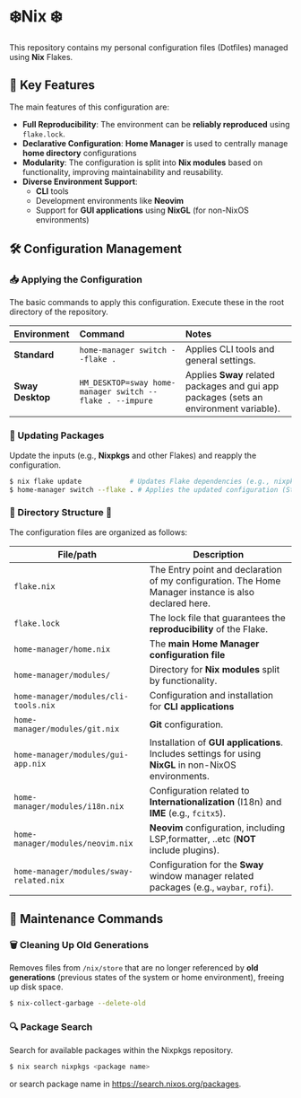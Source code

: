 # ❄️Nix ❄️

This repository contains my personal configuration files (Dotfiles) managed using **Nix** Flakes.

## 🚀 Key Features

The main features of this configuration are:

  - **Full Reproducibility**: The environment can be **reliably reproduced** using `flake.lock`.
  - **Declarative Configuration**: **Home Manager** is used to centrally manage **home directory** configurations   
  - **Modularity**: The configuration is split into **Nix modules** based on functionality, improving maintainability and reusability.
  - **Diverse Environment Support**:
      - **CLI** tools
      - Development environments like **Neovim**
      - Support for **GUI applications** using **NixGL** (for non-NixOS environments)

## 🛠️ Configuration Management

### 📥 Applying the Configuration

The basic commands to apply this configuration. Execute these in the root directory of the repository.

| Environment      | Command                                                  | Notes                                                                                  |
|:-----------------|:---------------------------------------------------------|:---------------------------------------------------------------------------------------|
| **Standard**     | `home-manager switch --flake .`                          | Applies CLI tools and general settings.                                                |
| **Sway Desktop** | `HM_DESKTOP=sway home-manager switch --flake . --impure` | Applies **Sway** related packages and gui app packages (sets an environment variable). |

### 🔄 Updating Packages

Update the inputs (e.g., **Nixpkgs** and other Flakes) and reapply the configuration.

```bash
$ nix flake update            # Updates Flake dependencies (e.g., nixpkgs, home-manager) and rewrites flake.lock
$ home-manager switch --flake . # Applies the updated configuration (Standard)
```

### 🌳 Directory Structure 🌳

The configuration files are organized as follows:

| File/path                               | Description                                                                                            |
|-----------------------------------------|--------------------------------------------------------------------------------------------------------|
| `flake.nix`                             | The Entry point and declaration of my configuration. The Home Manager instance is also declared here.  |
| `flake.lock`                            | The lock file that  guarantees the **reproducibility** of the Flake.                                   |
| `home-manager/home.nix`                 | The **main Home Manager configuration file**                                                           |
| `home-manager/modules/`                 | Directory for **Nix modules** split by functionality.                                                  |
| `home-manager/modules/cli-tools.nix`    | Configuration and installation for **CLI applications**                                                |
| `home-manager/modules/git.nix`          | **Git** configuration.                                                                                 |
| `home-manager/modules/gui-app.nix`      | Installation of **GUI applications**. Includes settings for using **NixGL** in non-NixOS environments. |
| `home-manager/modules/i18n.nix`         | Configuration related to **Internationalization** (I18n) and **IME** (e.g., `fcitx5`).                 |
| `home-manager/modules/neovim.nix`       | **Neovim** configuration, including LSP,formatter, ..etc (**NOT** include plugins).                    |
| `home-manager/modules/sway-related.nix` | Configuration for the **Sway** window manager related packages (e.g., `waybar`, `rofi`).               |

## 🧹 Maintenance Commands

### 🗑️ Cleaning Up Old Generations

Removes files from `/nix/store` that are no longer referenced by **old generations** (previous states of the system or home environment), freeing up disk space.

```bash
$ nix-collect-garbage --delete-old
```

### 🔍 Package Search

Search for available packages within the Nixpkgs repository.

```bash
$ nix search nixpkgs <package name>
```

or search package name in https://search.nixos.org/packages.
